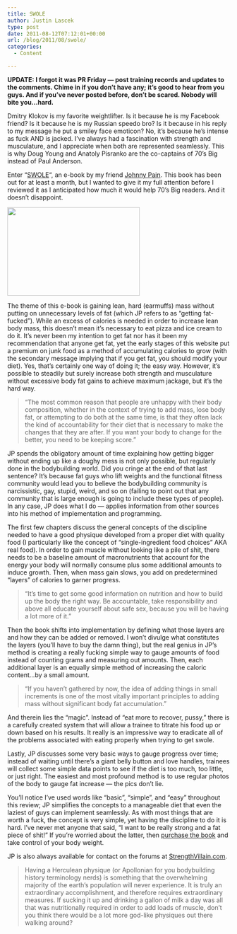 ```yaml
---
title: SWOLE
author: Justin Lascek
type: post
date: 2011-08-12T07:12:01+00:00
url: /blog/2011/08/swole/
categories:
  - Content

---
```

**UPDATE: I forgot it was PR Friday &#8212; post training records and updates to the comments. Chime in if you don&#8217;t have any; it&#8217;s good to hear from you guys. And if you&#8217;ve never posted before, don&#8217;t be scared. Nobody will bite you&#8230;hard.**

Dmitry Klokov is my favorite weightlifter. Is it because he is my Facebook friend? Is it because he is my Russian speedo bro? Is it because in his reply to my message he put a smiley face emoticon? No, it&#8217;s because he&#8217;s intense as fuck AND is jacked. I&#8217;ve always had a fascination with strength and musculature, and I appreciate when both are represented seamlessly. This is why Doug Young and Anatoly Pisranko are the co-captains of 70&#8217;s Big instead of Paul Anderson.
  

  
Enter &#8220;[SWOLE][1]&#8220;, an e-book by my friend [Johnny Pain][2]. This book has been out for at least a month, but I wanted to give it my full attention before I reviewed it as I anticipated how much it would help 70&#8217;s Big readers. And it doesn&#8217;t disappoint.
  

  
[<img data-attachment-id="5113" data-permalink="/blog/2011/08/swole/swolestoreimage/" data-orig-file="/2011/08/swolestoreimage.jpg" data-orig-size="300,200" data-comments-opened="1" data-image-meta="{&quot;aperture&quot;:&quot;5.8&quot;,&quot;credit&quot;:&quot;&quot;,&quot;camera&quot;:&quot;Canon PowerShot SD780 IS&quot;,&quot;caption&quot;:&quot;&quot;,&quot;created_timestamp&quot;:&quot;1268887212&quot;,&quot;copyright&quot;:&quot;&quot;,&quot;focal_length&quot;:&quot;17.9&quot;,&quot;iso&quot;:&quot;160&quot;,&quot;shutter_speed&quot;:&quot;0.004&quot;,&quot;title&quot;:&quot;&quot;}" data-image-title="swolestoreimage" data-image-description="" data-medium-file="/2011/08/swolestoreimage.jpg" data-large-file="/2011/08/swolestoreimage.jpg" src="/2011/08/swolestoreimage.jpg" alt="" title="swolestoreimage" width="300" height="200" class="aligncenter size-full wp-image-5113" />][1]
  

  
The theme of this e-book is gaining lean, hard (earmuffs) mass without putting on unnecessary levels of fat (which JP refers to as &#8220;getting fat-fucked&#8221;). While an excess of calories is needed in order to increase lean body mass, this doesn&#8217;t mean it&#8217;s necessary to eat pizza and ice cream to do it. It&#8217;s never been my intention to get fat nor has it been my recommendation that anyone get fat, yet the early stages of this website put a premium on junk food as a method of accumulating calories to grow (with the secondary message implying that if you get fat, you should modify your diet). Yes, that&#8217;s certainly one way of doing it; the easy way. However, it&#8217;s possible to steadily but surely increase both strength and musculature without excessive body fat gains to achieve maximum jackage, but it&#8217;s the hard way.

> &#8220;The most common reason that people are unhappy with their body composition, whether in the context of trying to add mass, lose body fat, or attempting to do both at the same time, is that they often lack the kind of accountability for their diet that is necessary to make the changes that they are after. If you want your body to change for the better, you need to be keeping score.&#8221;

JP spends the obligatory amount of time explaining how getting bigger without ending up like a doughy mess is not only possible, but regularly done in the bodybuilding world. Did you cringe at the end of that last sentence? It&#8217;s because fat guys who lift weights and the functional fitness community would lead you to believe the bodybuilding community is narcissistic, gay, stupid, weird, and so on (failing to point out that any community that is large enough is going to include these types of people). In any case, JP does what I do &#8212; applies information from other sources into his method of implementation and programming.
  

  
The first few chapters discuss the general concepts of the discipline needed to have a good physique developed from a proper diet with quality food (I particularly like the concept of &#8220;single-ingredient food choices&#8221; AKA real food). In order to gain muscle without looking like a pile of shit, there needs to be a baseline amount of macronutrients that account for the energy your body will normally consume plus some additional amounts to induce growth. Then, when mass gain slows, you add on predetermined &#8220;layers&#8221; of calories to garner progress. 

> &#8220;It’s time to get some good information on nutrition and how to build up the body the right way. Be accountable, take responsibility and above all educate yourself about safe sex, because you will be having a lot more of it.&#8221;

Then the book shifts into implementation by defining what those layers are and how they can be added or removed. I won&#8217;t divulge what constitutes the layers (you&#8217;ll have to buy the damn thing), but the real genius in JP&#8217;s method is creating a really fucking simple way to gauge amounts of food instead of counting grams and measuring out amounts. Then, each additional layer is an equally simple method of increasing the caloric content&#8230;by a small amount. 

> “If you haven’t gathered by now, the idea of adding things in small increments is one of the most vitally important principles to adding mass without significant body fat accumulation.”

And therein lies the &#8220;magic&#8221;. Instead of &#8220;eat more to recover, pussy,&#8221; there is a carefully created system that will allow a trainee to titrate his food up or down based on his results. It really is an impressive way to eradicate all of the problems associated with eating properly when trying to get swole.
  

  
Lastly, JP discusses some very basic ways to gauge progress over time; instead of waiting until there&#8217;s a giant belly button and love handles, trainees will collect some simple data points to see if the diet is too much, too little, or just right. The easiest and most profound method is to use regular photos of the body to gauge fat increase &#8212; the pics don&#8217;t lie.
  

  
You&#8217;ll notice I&#8217;ve used words like &#8220;basic&#8221;, &#8220;simple&#8221;, and &#8220;easy&#8221; throughout this review; JP simplifies the concepts to a manageable diet that even the laziest of guys can implement seamlessly. As with most things that are worth a fuck, the concept is very simple, yet having the discipline to do it is hard. I&#8217;ve never met anyone that said, &#8220;I want to be really strong and a fat piece of shit!&#8221; If you&#8217;re worried about the latter, then [purchase the book][1] and take control of your body weight.
  

  
JP is also always available for contact on the forums at [StrengthVillain.com][2].
  


> Having a Herculean physique (or Apollonian for you bodybuilding history terminology nerds) is something that the overwhelming majority of the earth’s population will never experience. It is truly an extraordinary accomplishment, and therefore requires extraordinary measures. If sucking it up and drinking a gallon of milk a day was all that was nutritionally required in order to add loads of muscle, don’t you think there would be a lot more god-like physiques out there walking around?

 [1]: http://strengthvillain.com/?wpsc-product=swole-the-greyskull-growth-principles
 [2]: http://strengthvillain.com/
